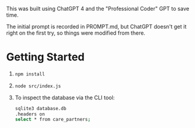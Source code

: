 This was built using ChatGPT 4 and the "Professional Coder" GPT to save time.

The initial prompt is recorded in PROMPT.md, but ChatGPT doesn't get it right on the first try, so things were modified from there.

# Getting Started
1. ```bash
   npm install
   ```
1. ```bash
   node src/index.js
   ```
1. To inspect the database via the CLI tool:
   ```bash
   sqlite3 database.db
   .headers on
   select * from care_partners;
   ```
